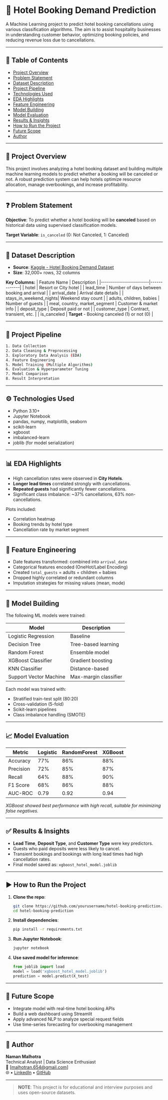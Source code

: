 
# 🏨 Hotel Booking Demand Prediction

A Machine Learning project to predict hotel booking cancellations using various classification algorithms. The aim is to assist hospitality businesses in understanding customer behavior, optimizing booking policies, and reducing revenue loss due to cancellations.

---

## 📌 Table of Contents

- [Project Overview](#project-overview)
- [Problem Statement](#problem-statement)
- [Dataset Description](#dataset-description)
- [Project Pipeline](#project-pipeline)
- [Technologies Used](#technologies-used)
- [EDA Highlights](#eda-highlights)
- [Feature Engineering](#feature-engineering)
- [Model Building](#model-building)
- [Model Evaluation](#model-evaluation)
- [Results & Insights](#results--insights)
- [How to Run the Project](#how-to-run-the-project)
- [Future Scope](#future-scope)
- [Author](#author)

---

## 📖 Project Overview

This project involves analyzing a hotel booking dataset and building multiple machine learning models to predict whether a booking will be canceled or not. A robust prediction system can help hotels optimize resource allocation, manage overbookings, and increase profitability.

---

## ❓ Problem Statement

**Objective**: To predict whether a hotel booking will be **canceled** based on historical data using supervised classification models.

**Target Variable**: `is_canceled` (0: Not Canceled, 1: Canceled)

---

## 📂 Dataset Description

- **Source**: [Kaggle - Hotel Booking Demand Dataset](https://www.kaggle.com/datasets/jessemostipak/hotel-booking-demand)
- **Size**: 32,000+ rows, 32 columns

**Key Columns:**
| Feature Name           | Description |
|------------------------|-------------|
| hotel                  | Resort or City hotel |
| lead_time              | Number of days between booking and arrival |
| arrival_date           | Arrival date details |
| stays_in_weekend_nights| Weekend stay count |
| adults, children, babies | Number of guests |
| meal, country, market_segment | Customer & market info |
| deposit_type           | Deposit paid or not |
| customer_type          | Contract, transient, etc. |
| is_canceled            | **Target** - Booking canceled (1) or not (0) |

---

## 🔁 Project Pipeline

```bash
1. Data Collection
2. Data Cleaning & Preprocessing
3. Exploratory Data Analysis (EDA)
4. Feature Engineering
5. Model Training (Multiple Algorithms)
6. Evaluation & Hyperparameter Tuning
7. Model Comparison
8. Result Interpretation
```

---

## ⚙️ Technologies Used

- Python 3.10+
- Jupyter Notebook
- pandas, numpy, matplotlib, seaborn
- scikit-learn
- xgboost
- imbalanced-learn
- joblib (for model serialization)

---

## 📊 EDA Highlights

- High cancellation rates were observed in **City Hotels**.
- **Longer lead times** correlated strongly with cancellations.
- **Repeated guests** had significantly fewer cancellations.
- Significant class imbalance: ~37% cancellations, 63% non-cancellations.

Plots included:
- Correlation heatmap
- Booking trends by hotel type
- Cancellation rate by market segment

---

## 🧱 Feature Engineering

- Date features transformed: combined into `arrival_date`
- Categorical features encoded (OneHot/Label Encoding)
- Created `total_guests` = adults + children + babies
- Dropped highly correlated or redundant columns
- Imputation strategies for missing values (mean, mode)

---

## 🤖 Model Building

The following ML models were trained:

| Model               | Description |
|--------------------|-------------|
| Logistic Regression| Baseline |
| Decision Tree       | Tree-based learning |
| Random Forest       | Ensemble model |
| XGBoost Classifier  | Gradient boosting |
| KNN Classifier      | Distance-based |
| Support Vector Machine | Max-margin classifier |

Each model was trained with:
- Stratified train-test split (80:20)
- Cross-validation (5-fold)
- Scikit-learn pipelines
- Class imbalance handling (SMOTE)

---

## 📈 Model Evaluation

| Metric        | Logistic | RandomForest | XGBoost |
|---------------|----------|--------------|---------|
| Accuracy      | 77%      | 86%          | 88%     |
| Precision     | 72%      | 85%          | 87%     |
| Recall        | 64%      | 88%          | 90%     |
| F1 Score      | 68%      | 86%          | 88%     |
| AUC-ROC       | 0.79     | 0.92         | 0.94    |

*XGBoost showed best performance with high recall, suitable for minimizing false negatives.*

---

## ✅ Results & Insights

- **Lead Time**, **Deposit Type**, and **Customer Type** were key predictors.
- Guests who paid deposits were less likely to cancel.
- Transient bookings and bookings with long lead times had high cancellation rates.
- Final model saved as: `xgboost_hotel_model.joblib`

---

## ▶️ How to Run the Project

1. **Clone the repo**:
   ```bash
   git clone https://github.com/yourusername/hotel-booking-prediction.git
   cd hotel-booking-prediction
   ```

2. **Install dependencies**:
   ```bash
   pip install -r requirements.txt
   ```

3. **Run Jupyter Notebook**:
   ```bash
   jupyter notebook
   ```

4. **Use saved model for inference**:
   ```python
   from joblib import load
   model = load('xgboost_hotel_model.joblib')
   prediction = model.predict(X_test)
   ```

---

## 🔮 Future Scope

- Integrate model with real-time hotel booking APIs
- Build a web dashboard using Streamlit
- Apply advanced NLP to analyze special request fields
- Use time-series forecasting for overbooking management

---

## 👤 Author

**Naman Malhotra**  
Technical Analyst | Data Science Enthusiast  
📧 [malhotran.654@gmail.com]  
🌐 • [LinkedIn](https://linkedin.com/in/naman-malhotra-658b212b2/) • [GitHub](https://github.com/devilhunterrr221)

---

> **NOTE**: This project is for educational and interview purposes and uses open-source datasets.
